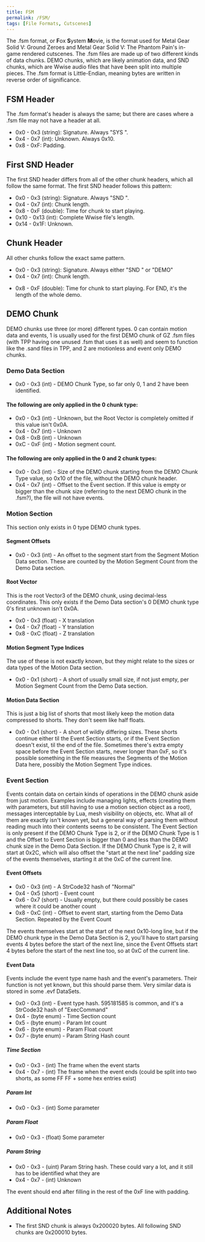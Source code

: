 ```yaml
---
title: FSM
permalink: /FSM/
tags: [File Formats, Cutscenes]
---
```


The .fsm format, or **F**ox **S**ystem **M**ovie, is the format used for
Metal Gear Solid V: Ground Zeroes and Metal Gear Solid V: The Phantom
Pain's in-game rendered cutscenes. The .fsm files are made up of two
different kinds of data chunks. DEMO chunks, which are likely animation
data, and SND chunks, which are Wwise audio files that have been split
into multiple pieces. The .fsm format is Little-Endian, meaning bytes
are written in reverse order of significance.

## FSM Header

The .fsm format's header is always the same; but there are cases where a
.fsm file may not have a header at all.

  - 0x0 - 0x3 (string): Signature. Always "SYS ".
  - 0x4 - 0x7 (int): Unknown. Always 0x10.
  - 0x8 - 0xF: Padding.

## First SND Header

The first SND header differs from all of the other chunk headers, which
all follow the same format. The first SND header follows this pattern:

  - 0x0 - 0x3 (string): Signature. Always "SND ".
  - 0x4 - 0x7 (int): Chunk length.
  - 0x8 - 0xF (double): Time for chunk to start playing.
  - 0x10 - 0x13 (int): Complete Wwise file's length.
  - 0x14 - 0x1F: Unknown.

## Chunk Header

All other chunks follow the exact same pattern.

  - 0x0 - 0x3 (string): Signature. Always either "SND " or "DEMO"
  - 0x4 - 0x7 (int): Chunk length.

<!-- end list -->

  - 0x8 - 0xF (double): Time for chunk to start playing. For END, it's
    the length of the whole demo.

## DEMO Chunk

DEMO chunks use three (or more) different types. 0 can contain motion
data and events, 1 is usually used for the first DEMO chunk of GZ .fsm
files (with TPP having one unused .fsm that uses it as well) and seem to
function like the .sand files in TPP, and 2 are motionless and event
only DEMO chunks.

### Demo Data Section

  - 0x0 - 0x3 (int) - DEMO Chunk Type, so far only 0, 1 and 2 have been
    identified.

#### The following are only applied in the 0 chunk type:

  - 0x0 - 0x3 (int) - Unknown, but the Root Vector is completely omitted
    if this value isn't 0x0A.
  - 0x4 - 0x7 (int) - Unknown
  - 0x8 - 0xB (int) - Unknown
  - 0xC - 0xF (int) - Motion segment count.

#### The following are only applied in the 0 and 2 chunk types:

  - 0x0 - 0x3 (int) - Size of the DEMO chunk starting from the DEMO
    Chunk Type value, so 0x10 of the file, without the DEMO chunk
    header.
  - 0x4 - 0x7 (int) - Offset to the Event section. If this value is
    empty or bigger than the chunk size (referring to the next DEMO
    chunk in the .fsm?), the file will not have events.

### Motion Section

This section only exists in 0 type DEMO chunk types.

#### Segment Offsets

  - 0x0 - 0x3 (int) - An offset to the segment start from the Segment
    Motion Data section. These are counted by the Motion Segment Count
    from the Demo Data section.

#### Root Vector

This is the root Vector3 of the DEMO chunk, using decimal-less
coordinates. This only exists if the Demo Data section's 0 DEMO chunk
type 0's first unknown isn't 0x0A.

  - 0x0 - 0x3 (float) - X translation
  - 0x4 - 0x7 (float) - Y translation
  - 0x8 - 0xC (float) - Z translation

#### Motion Segment Type Indices

The use of these is not exactly known, but they might relate to the
sizes or data types of the Motion Data section.

  - 0x0 - 0x1 (short) - A short of usually small size, if not just
    empty, per Motion Segment Count from the Demo Data section.

#### Motion Data Section

This is just a big list of shorts that most likely keep the motion data
compressed to shorts. They don't seem like half floats.

  - 0x0 - 0x1 (short) - A short of wildly differing sizes. These shorts
    continue either til the Event Section starts, or if the Event
    Section doesn't exist, til the end of the file. Sometimes there's
    extra empty space before the Event Section starts, never longer than
    0xF, so it's possible something in the file measures the Segments of
    the Motion Data here, possibly the Motion Segment Type indices.

### Event Section

Events contain data on certain kinds of operations in the DEMO chunk
aside from just motion. Examples include managing lights, effects
(creating them with parameters, but still having to use a motion section
object as a root), messages interceptable by Lua, mesh visibility on
objects, etc. What all of them are exactly isn't known yet, but a
general way of parsing them without reading much into their contents
seems to be consistent. The Event Section is only present if the DEMO
Chunk Type is 2, or if the DEMO Chunk Type is 1 and the Offset to Event
Section is bigger than 0 and less than the DEMO chunk size in the Demo
Data Section. If the DEMO Chunk Type is 2, it will start at 0x2C, which
will also offset the "start at the next line" padding size of the events
themselves, starting it at the 0xC of the current line.

#### Event Offsets

  - 0x0 - 0x3 (int) - A StrCode32 hash of "Normal"
  - 0x4 - 0x5 (short) - Event count
  - 0x6 - 0x7 (short) - Usually empty, but there could possibly be cases
    where it could be another count
  - 0x8 - 0xC (int) - Offset to event start, starting from the Demo Data
    Section. Repeated by the Event Count

The events themselves start at the start of the next 0x10-long line, but
if the DEMO chunk type in the Demo Data Section is 2, you'll have to
start parsing events 4 bytes before the start of the next line, since
the Event Offsets start 4 bytes before the start of the next line too,
so at 0xC of the current line.

#### Event Data

Events include the event type name hash and the event's parameters.
Their function is not yet known, but this should parse them. Very
similar data is stored in some .evf DataSets.

  - 0x0 - 0x3 (int) - Event type hash. 595181585 is common, and it's a
    StrCode32 hash of "ExecCommand"
  - 0x4 - (byte enum) - Time Section count
  - 0x5 - (byte enum) - Param Int count
  - 0x6 - (byte enum) - Param Float count
  - 0x7 - (byte enum) - Param String Hash count

##### Time Section

  - 0x0 - 0x3 - (int) The frame when the event starts
  - 0x4 - 0x7 - (int) The frame when the event ends (could be split into
    two shorts, as some FF FF + some hex entries exist)

##### Param Int

  - 0x0 - 0x3 - (int) Some parameter

##### Param Float

  - 0x0 - 0x3 - (float) Some parameter

##### Param String

  - 0x0 - 0x3 - (uint) Param String hash. These could vary a lot, and it
    still has to be identified what they are
  - 0x4 - 0x7 - (int) Unknown

The event should end after filling in the rest of the 0xF line with
padding.

## Additional Notes

  - The first SND chunk is always 0x200020 bytes. All following SND
    chunks are 0x200010 bytes.
